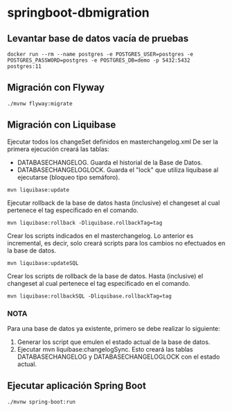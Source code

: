 # springboot-dbmigration

## Levantar base de datos vacía de pruebas

```
docker run --rm --name postgres -e POSTGRES_USER=postgres -e POSTGRES_PASSWORD=postgres -e POSTGRES_DB=demo -p 5432:5432 postgres:11
```

## Migración con Flyway
```
./mvnw flyway:migrate
```

## Migración con Liquibase

Ejecutar todos los changeSet definidos en masterchangelog.xml
De ser la primera ejecución creará las tablas:
- DATABASECHANGELOG. Guarda el historial de la Base de Datos.
- DATABASECHANGELOGLOCK. Guarda el "lock" que utiliza liquibase al ejecutarse (bloqueo tipo semáforo).

```
mvn liquibase:update
```

Ejecutar rollback de la base de datos hasta (inclusive) el changeset al cual pertenece el tag especificado en el comando.

```
mvn liquibase:rollback -Dliquibase.rollbackTag=tag
```


Crear los scripts indicados en el masterchangelog. Lo anterior es incremental, es decir, solo creará scripts para los cambios no efectuados en la base de datos.

```
mvn liquibase:updateSQL
```


Crear los scripts de rollback de la base de datos. Hasta (inclusive) el changeset al cual pertenece el tag especificado en el comando.

```
mvn liquibase:rollbackSQL -Dliquibase.rollbackTag=tag
```


### NOTA

Para una base de datos ya existente, primero se debe realizar lo siguiente:

1. Generar los script que emulen el estado actual de la base de datos.
2. Ejecutar mvn liquibase:changelogSync. Esto creará las tablas DATABASECHANGELOG y DATABASECHANGELOGLOCK con el estado actual.


## Ejecutar aplicación Spring Boot

```
./mvnw spring-boot:run
```